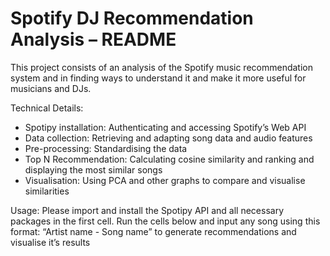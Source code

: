 # Spotify DJ Recommendation Analysis – README

This project consists of an analysis of the Spotify music recommendation system and in finding ways to understand it and make it more useful for musicians and DJs.

Technical Details:
- Spotipy installation: Authenticating and accessing Spotify’s Web API
- Data collection: Retrieving and adapting song data and audio features
- Pre-processing: Standardising the data
- Top N Recommendation: Calculating cosine similarity and ranking and displaying the most similar songs
- Visualisation: Using PCA and other graphs to compare and visualise similarities

Usage:
Please import and install the Spotipy API and all necessary packages in the first cell.
Run the cells below and input any song using this format: “Artist name - Song name” to generate recommendations and visualise it’s results
